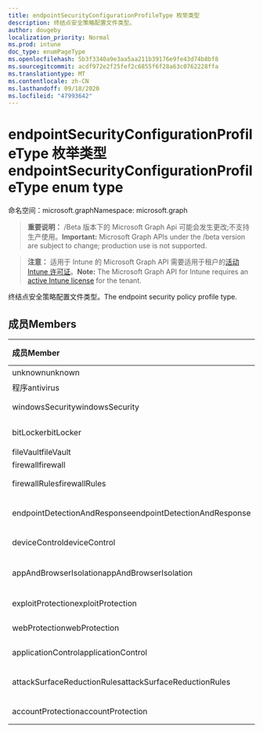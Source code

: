 ```yaml
---
title: endpointSecurityConfigurationProfileType 枚举类型
description: 终结点安全策略配置文件类型。
author: dougeby
localization_priority: Normal
ms.prod: intune
doc_type: enumPageType
ms.openlocfilehash: 5b3f3340a9e3aa5aa211b39176e9fe43d74b8bf8
ms.sourcegitcommit: acdf972e2f25fef2c6855f6f28a63c0762228ffa
ms.translationtype: MT
ms.contentlocale: zh-CN
ms.lasthandoff: 09/18/2020
ms.locfileid: "47993642"
---
```

# <a name="endpointsecurityconfigurationprofiletype-enum-type"></a><span data-ttu-id="d6d75-103">endpointSecurityConfigurationProfileType 枚举类型</span><span class="sxs-lookup"><span data-stu-id="d6d75-103">endpointSecurityConfigurationProfileType enum type</span></span>

<span data-ttu-id="d6d75-104">命名空间：microsoft.graph</span><span class="sxs-lookup"><span data-stu-id="d6d75-104">Namespace: microsoft.graph</span></span>

> <span data-ttu-id="d6d75-105">**重要说明：** /Beta 版本下的 Microsoft Graph Api 可能会发生更改;不支持生产使用。</span><span class="sxs-lookup"><span data-stu-id="d6d75-105">**Important:** Microsoft Graph APIs under the /beta version are subject to change; production use is not supported.</span></span>

> <span data-ttu-id="d6d75-106">**注意：** 适用于 Intune 的 Microsoft Graph API 需要适用于租户的[活动 Intune 许可证](https://go.microsoft.com/fwlink/?linkid=839381)。</span><span class="sxs-lookup"><span data-stu-id="d6d75-106">**Note:** The Microsoft Graph API for Intune requires an [active Intune license](https://go.microsoft.com/fwlink/?linkid=839381) for the tenant.</span></span>

<span data-ttu-id="d6d75-107">终结点安全策略配置文件类型。</span><span class="sxs-lookup"><span data-stu-id="d6d75-107">The endpoint security policy profile type.</span></span>

## <a name="members"></a><span data-ttu-id="d6d75-108">成员</span><span class="sxs-lookup"><span data-stu-id="d6d75-108">Members</span></span>
|<span data-ttu-id="d6d75-109">成员</span><span class="sxs-lookup"><span data-stu-id="d6d75-109">Member</span></span>|<span data-ttu-id="d6d75-110">值</span><span class="sxs-lookup"><span data-stu-id="d6d75-110">Value</span></span>|<span data-ttu-id="d6d75-111">说明</span><span class="sxs-lookup"><span data-stu-id="d6d75-111">Description</span></span>|
|:---|:---|:---|
|<span data-ttu-id="d6d75-112">unknown</span><span class="sxs-lookup"><span data-stu-id="d6d75-112">unknown</span></span>|<span data-ttu-id="d6d75-113">0</span><span class="sxs-lookup"><span data-stu-id="d6d75-113">0</span></span>|<span data-ttu-id="d6d75-114">陌生.</span><span class="sxs-lookup"><span data-stu-id="d6d75-114">Unknown.</span></span>|
|<span data-ttu-id="d6d75-115">程序</span><span class="sxs-lookup"><span data-stu-id="d6d75-115">antivirus</span></span>|<span data-ttu-id="d6d75-116">1 </span><span class="sxs-lookup"><span data-stu-id="d6d75-116">1</span></span>|<span data-ttu-id="d6d75-117">程序.</span><span class="sxs-lookup"><span data-stu-id="d6d75-117">Antivirus.</span></span>|
|<span data-ttu-id="d6d75-118">windowsSecurity</span><span class="sxs-lookup"><span data-stu-id="d6d75-118">windowsSecurity</span></span>|<span data-ttu-id="d6d75-119">2 </span><span class="sxs-lookup"><span data-stu-id="d6d75-119">2</span></span>|<span data-ttu-id="d6d75-120">Windows 安全性。</span><span class="sxs-lookup"><span data-stu-id="d6d75-120">Windows Security.</span></span>|
|<span data-ttu-id="d6d75-121">bitLocker</span><span class="sxs-lookup"><span data-stu-id="d6d75-121">bitLocker</span></span>|<span data-ttu-id="d6d75-122">第三章</span><span class="sxs-lookup"><span data-stu-id="d6d75-122">3</span></span>|<span data-ttu-id="d6d75-123">BitLocker.</span><span class="sxs-lookup"><span data-stu-id="d6d75-123">BitLocker.</span></span>|
|<span data-ttu-id="d6d75-124">fileVault</span><span class="sxs-lookup"><span data-stu-id="d6d75-124">fileVault</span></span>|<span data-ttu-id="d6d75-125">4 </span><span class="sxs-lookup"><span data-stu-id="d6d75-125">4</span></span>|<span data-ttu-id="d6d75-126">FileVault.</span><span class="sxs-lookup"><span data-stu-id="d6d75-126">FileVault.</span></span>|
|<span data-ttu-id="d6d75-127">firewall</span><span class="sxs-lookup"><span data-stu-id="d6d75-127">firewall</span></span>|<span data-ttu-id="d6d75-128">5 </span><span class="sxs-lookup"><span data-stu-id="d6d75-128">5</span></span>|<span data-ttu-id="d6d75-129">Firewall.</span><span class="sxs-lookup"><span data-stu-id="d6d75-129">Firewall.</span></span>|
|<span data-ttu-id="d6d75-130">firewallRules</span><span class="sxs-lookup"><span data-stu-id="d6d75-130">firewallRules</span></span>|<span data-ttu-id="d6d75-131">6 </span><span class="sxs-lookup"><span data-stu-id="d6d75-131">6</span></span>|<span data-ttu-id="d6d75-132">防火墙规则。</span><span class="sxs-lookup"><span data-stu-id="d6d75-132">Firewall rules.</span></span>|
|<span data-ttu-id="d6d75-133">endpointDetectionAndResponse</span><span class="sxs-lookup"><span data-stu-id="d6d75-133">endpointDetectionAndResponse</span></span>|<span data-ttu-id="d6d75-134">7 </span><span class="sxs-lookup"><span data-stu-id="d6d75-134">7</span></span>|<span data-ttu-id="d6d75-135">终结点检测和响应。</span><span class="sxs-lookup"><span data-stu-id="d6d75-135">Endpoint detection and response.</span></span>|
|<span data-ttu-id="d6d75-136">deviceControl</span><span class="sxs-lookup"><span data-stu-id="d6d75-136">deviceControl</span></span>|<span data-ttu-id="d6d75-137">8 </span><span class="sxs-lookup"><span data-stu-id="d6d75-137">8</span></span>|<span data-ttu-id="d6d75-138">设备控件。</span><span class="sxs-lookup"><span data-stu-id="d6d75-138">Device control.</span></span>|
|<span data-ttu-id="d6d75-139">appAndBrowserIsolation</span><span class="sxs-lookup"><span data-stu-id="d6d75-139">appAndBrowserIsolation</span></span>|<span data-ttu-id="d6d75-140">9 </span><span class="sxs-lookup"><span data-stu-id="d6d75-140">9</span></span>|<span data-ttu-id="d6d75-141">应用程序和浏览器隔离。</span><span class="sxs-lookup"><span data-stu-id="d6d75-141">App and browser isolation.</span></span>|
|<span data-ttu-id="d6d75-142">exploitProtection</span><span class="sxs-lookup"><span data-stu-id="d6d75-142">exploitProtection</span></span>|<span data-ttu-id="d6d75-143">10 </span><span class="sxs-lookup"><span data-stu-id="d6d75-143">10</span></span>|<span data-ttu-id="d6d75-144">Exploit Protection。</span><span class="sxs-lookup"><span data-stu-id="d6d75-144">Exploit protection.</span></span>|
|<span data-ttu-id="d6d75-145">webProtection</span><span class="sxs-lookup"><span data-stu-id="d6d75-145">webProtection</span></span>|<span data-ttu-id="d6d75-146">11 </span><span class="sxs-lookup"><span data-stu-id="d6d75-146">11</span></span>|<span data-ttu-id="d6d75-147">Web 保护。</span><span class="sxs-lookup"><span data-stu-id="d6d75-147">Web protection.</span></span>|
|<span data-ttu-id="d6d75-148">applicationControl</span><span class="sxs-lookup"><span data-stu-id="d6d75-148">applicationControl</span></span>|<span data-ttu-id="d6d75-149">12 </span><span class="sxs-lookup"><span data-stu-id="d6d75-149">12</span></span>|<span data-ttu-id="d6d75-150">应用程序控制。</span><span class="sxs-lookup"><span data-stu-id="d6d75-150">Application control.</span></span>|
|<span data-ttu-id="d6d75-151">attackSurfaceReductionRules</span><span class="sxs-lookup"><span data-stu-id="d6d75-151">attackSurfaceReductionRules</span></span>|<span data-ttu-id="d6d75-152">13 </span><span class="sxs-lookup"><span data-stu-id="d6d75-152">13</span></span>|<span data-ttu-id="d6d75-153">攻击面减少规则。</span><span class="sxs-lookup"><span data-stu-id="d6d75-153">Attack surface reduction rules.</span></span>|
|<span data-ttu-id="d6d75-154">accountProtection</span><span class="sxs-lookup"><span data-stu-id="d6d75-154">accountProtection</span></span>|<span data-ttu-id="d6d75-155">14 </span><span class="sxs-lookup"><span data-stu-id="d6d75-155">14</span></span>|<span data-ttu-id="d6d75-156">帐户保护。</span><span class="sxs-lookup"><span data-stu-id="d6d75-156">Account protection.</span></span>|






